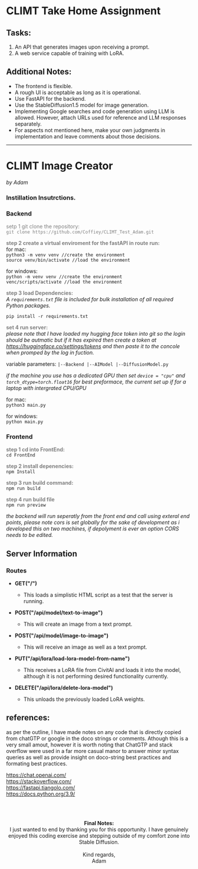 # CLIMT Take Home Assignment

## Tasks:

1. An API that generates images upon receiving a prompt.
2. A web service capable of training with LoRA.

## Additional Notes:

- The frontend is flexible.
- A rough UI is acceptable as long as it is operational.
- Use FastAPI for the backend.
- Use the StableDiffusion1.5 model for image generation.
- Implementing Google searches and code generation using LLM is allowed. However, attach URLs used for reference and LLM responses separately.
- For aspects not mentioned here, make your own judgments in implementation and leave comments about those decisions.

---

# CLIMT Image Creator

_by Adam_

### Instillation Insutrctions.

### Backend

<span style="color: grey;">setp 1 git clone the repository:<br/>
`git clone https://github.com/Coffiey/CLIMT_Test_Adam.git`

**<span style="color: grey;">step 2 create a virtual enviroment for the fastAPI in route run:</span>** <br/>
for mac:<br/>
`python3 -m venv venv //create the environment`<br/>
`source venv/bin/activate //load the environment`<br/>

for windows:<br/>
`python -m venv venv //create the environment`<br/>
`venc/scripts/activate //load the environment`<br/>

**<span style="color: grey;">step 3 load Dependencies:</span>** <br/>
_A `requirements.txt` file is included for bulk installation of all required Python packages._

`pip install -r requirements.txt`

**<span style="color: grey;">set 4 run server:</span>**<br/>
_please note that I have loaded my hugging face token into git so the login should be autmatic but if it has expired then create a token at <a>https://huggingface.co/settings/tokens</a> and then paste it to the concole when promped by the log in fuction._

variable parameters:
`|--Backend
    |--AIModel
        |--DiffusionModel.py`

_if the machine you use has a dedicated GPU then set `device = "cpu"` and `torch_dtype=torch.float16` for best preformace, the current set up if for a laptop with intergrated CPU/GPU_

for mac:<br/>
`python3 main.py`

for windows:<br/>
`python main.py`

### Frontend

**<span style="color: grey;">step 1 cd into FrontEnd:</span>**<br/>
`cd FrontEnd`

**<span style="color: grey;">step 2 install depenencies:</span>**<br/>
`npm Install`

**<span style="color: grey;">step 3 run build command:</span>**<br/>
`npm run build`

**<span style="color: grey;">step 4 run build file</span>**<br/>
`npm run preview`

_the backend will run seperatly from the front end and call using exteral end points, please note cors is set globally for the sake of development as i developed this on two machines, if depolyment is ever an option CORS needs to be edited._
<br/>

## Server Information

### Routes

- **GET("/")**

  - This loads a simplistic HTML script as a test that the server is running.

- **POST("/api/model/text-to-image")**

  - This will create an image from a text prompt.

- **POST("/api/model/image-to-image")**

  - This will receive an image as well as a text prompt.

- **PUT("/api/lora/load-lora-model-from-name")**

  - This receives a LoRA file from CivitAI and loads it into the model, although it is not performing desired functionality currently.

- **DELETE("/api/lora/delete-lora-model")**
  - This unloads the previously loaded LoRA weights.

## references:

as per the outline, I have made notes on any code that is directly copied from chatGTP or google in the doco strings or comments. Athough this is a very small amout, however it is worth noting that ChatGTP and stack overflow were used in a far more casual manor to answer minor syntax queries as well as provide insight on doco-string best practices and formating best practices.

<a>https://chat.openai.com/</a><br/>
<a>https://stackoverflow.com/</a><br/>
<a>https://fastapi.tiangolo.com/</a><br/>
<a>https://docs.python.org/3.9/</a><br/>

<br/><br/>

<p align="center">
  <strong>Final Notes:</strong><br/>
  I just wanted to end by thanking you for this opportunity. I have genuinely enjoyed this coding exercise and stepping outside of my comfort zone into Stable Diffusion.<br/><br/>
  Kind regards,<br/>
  Adam
</p>
